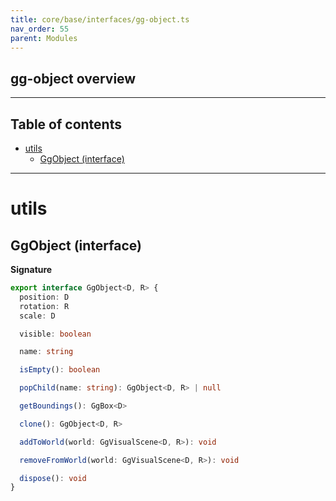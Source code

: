 ```yaml
---
title: core/base/interfaces/gg-object.ts
nav_order: 55
parent: Modules
---
```


## gg-object overview

---

<h2 class="text-delta">Table of contents</h2>

- [utils](#utils)
  - [GgObject (interface)](#ggobject-interface)

---

# utils

## GgObject (interface)

**Signature**

```ts
export interface GgObject<D, R> {
  position: D
  rotation: R
  scale: D

  visible: boolean

  name: string

  isEmpty(): boolean

  popChild(name: string): GgObject<D, R> | null

  getBoundings(): GgBox<D>

  clone(): GgObject<D, R>

  addToWorld(world: GgVisualScene<D, R>): void

  removeFromWorld(world: GgVisualScene<D, R>): void

  dispose(): void
}
```
